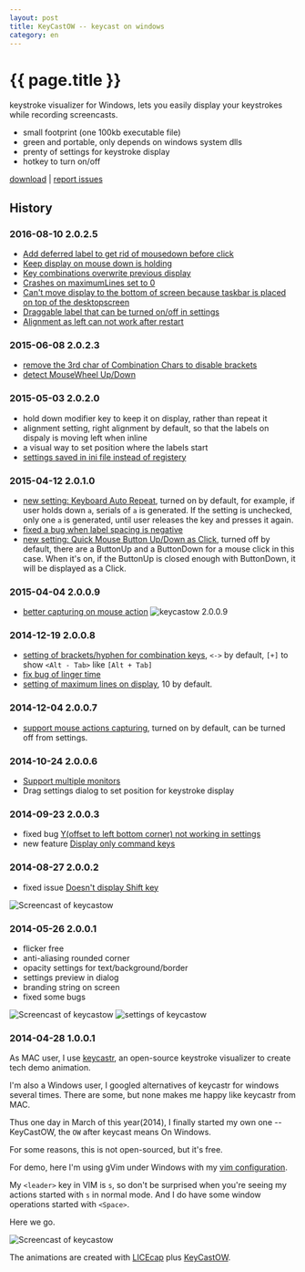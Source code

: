 ```yaml
---
layout: post
title: KeyCastOW -- keycast on windows
category: en
---
```


{{ page.title }}
================

keystroke visualizer for Windows,  lets you easily display your keystrokes while recording screencasts.

* small footprint (one 100kb executable file)
* green and portable, only depends on windows system dlls
* prenty of settings for keystroke display
* hotkey to turn on/off

[download](/assets/downloads/keycastow.zip) | [report issues](https://github.com/brookhong/brookhong.github.io/issues)

## History

### 2016-08-10 2.0.2.5
* [Add deferred label to get rid of mousedown before click](https://github.com/brookhong/brookhong.github.io/issues/19)
* [Keep display on mouse down is holding](https://github.com/brookhong/brookhong.github.io/issues/27)
* [Key combinations overwrite previous display](https://github.com/brookhong/brookhong.github.io/issues/32)
* [Crashes on maximumLines set to 0](https://github.com/brookhong/brookhong.github.io/issues/38)
* [Can't move display to the bottom of screen because taskbar is placed on top of the desktopscreen](https://github.com/brookhong/brookhong.github.io/issues/43)
* [Draggable label that can be turned on/off in settings](https://github.com/brookhong/brookhong.github.io/issues/44)
* [Alignment as left can not work after restart](https://github.com/brookhong/brookhong.github.io/issues/45)

### 2015-06-08 2.0.2.3
* [remove the 3rd char of Combination Chars to disable brackets](https://github.com/brookhong/brookhong.github.io/issues/21)
* [detect MouseWheel Up/Down](https://github.com/brookhong/brookhong.github.io/issues/24)

### 2015-05-03 2.0.2.0
* hold down modifier key to keep it on display, rather than repeat it
* alignment setting, right alignment by default, so that the labels on dispaly is moving left when inline
* a visual way to set position where the labels start
* [settings saved in ini file instead of registery](https://github.com/brookhong/brookhong.github.io/issues/16)

### 2015-04-12 2.0.1.0
* [new setting: Keyboard Auto Repeat](https://github.com/brookhong/brookhong.github.io/issues/9), turned on by default, for example, if user holds down `a`, serials of `a` is generated. If the setting is unchecked, only one `a` is generated, until user releases the key and presses it again.
* [fixed a bug when label spacing is negative](https://github.com/brookhong/brookhong.github.io/issues/15)
* [new setting: Quick Mouse Button Up/Down as Click](https://github.com/brookhong/brookhong.github.io/issues/15), turned off by default, there are a ButtonUp and a ButtonDown for a mouse click in this case. When it's on, if the ButtonUp is closed enough with ButtonDown, it will be displayed as a Click.

### 2015-04-04 2.0.0.9
* [better capturing on mouse action](https://github.com/brookhong/brookhong.github.io/issues/14)
![keycastow 2.0.0.9](/assets/images/keycastow2.0.0.9.png)

### 2014-12-19 2.0.0.8
* [setting of brackets/hyphen for combination keys](https://github.com/brookhong/brookhong.github.io/issues/12), `<->` by default, `[+]` to show `<Alt - Tab>` like `[Alt + Tab]`
* [fix bug of linger time](https://github.com/brookhong/brookhong.github.io/issues/13)
* [setting of maximum lines on display](https://github.com/brookhong/brookhong.github.io/issues/13), 10 by default.

### 2014-12-04 2.0.0.7
* [support mouse actions capturing](https://github.com/brookhong/brookhong.github.io/issues/12), turned on by default, can be turned off from settings.

### 2014-10-24 2.0.0.6
* [Support multiple monitors](https://github.com/brookhong/brookhong.github.io/issues/11)
* Drag settings dialog to set position for keystroke display

### 2014-09-23 2.0.0.3
* fixed bug [Y(offset to left bottom corner) not working in settings](https://github.com/brookhong/brookhong.github.io/issues/8)
* new feature [Display only command keys](https://github.com/brookhong/brookhong.github.io/issues/7)

### 2014-08-27 2.0.0.2
* fixed issue [Doesn't display Shift key](https://github.com/brookhong/brookhong.github.io/issues/5)

![Screencast of keycastow](/assets/images/keycastow_shift.gif)

### 2014-05-26 2.0.0.1
* flicker free
* anti-aliasing rounded corner
* opacity settings for text/background/border
* settings preview in dialog
* branding string on screen
* fixed some bugs

![Screencast of keycastow](/assets/images/keycastow2.gif)
![settings of keycastow](/assets/images/keycastow.png)

### 2014-04-28 1.0.0.1

As MAC user, I use [keycastr](https://github.com/sdeken/keycastr), an open-source keystroke visualizer to create tech demo animation.

I'm also a Windows user, I googled alternatives of keycastr for windows several times.
There are some, but none makes me happy like keycastr from MAC.

Thus one day in March of this year(2014), I finally started my own one -- KeyCastOW, the `OW` after keycast means On Windows.

For some reasons, this is not open-sourced, but it's free.

For demo, here I'm using gVim under Windows with my [vim configuration](https://github.com/brookhong/vimfiles).

My `<leader>` key in VIM is `s`, so don't be surprised when you're seeing my
actions started with `s` in normal mode.
And I do have some window operations started with `<Space>`.

Here we go.

![Screencast of keycastow](/assets/images/keycastow.gif)

The animations are created with [LICEcap](http://www.cockos.com/licecap/)
plus [KeyCastOW](/assets/downloads/keycastow.zip).
